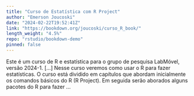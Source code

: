 ```yaml
---
title: "Curso de Estatística com R Project"
author: "Emerson Joucoski"
date: "2024-02-22T19:52:41Z"
link: "https://bookdown.org/joucoski/curso_R_book/"
length_weight: "4.5%"
repo: "rstudio/bookdown-demo"
pinned: false
---
```


Este é um curso de R e estatística para o grupo de pesquisa LabMóvel, versão 2024-1. [...] Nesse curso veremos como usar o R para fazer estatísticas. O curso está dividido em capítulos que abordam inicialmente os comandos básicos do R (R Project). Em seguida serão aborados alguns pacotes do R para fazer ...
